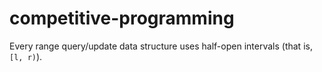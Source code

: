 # competitive-programming

Every range query/update data structure uses half-open intervals (that is, `[l, r)`).
